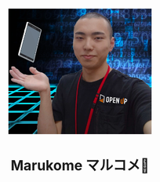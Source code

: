 <p align="center">
  <picture>
    <source media="(max-width: 600px)" srcset="./images/profile.webp" height="128">
    <img src="./images/profile.webp" height="256">
  </picture>
  <h1 align="center">Marukome マルコメ🥳</h1>
</p>
